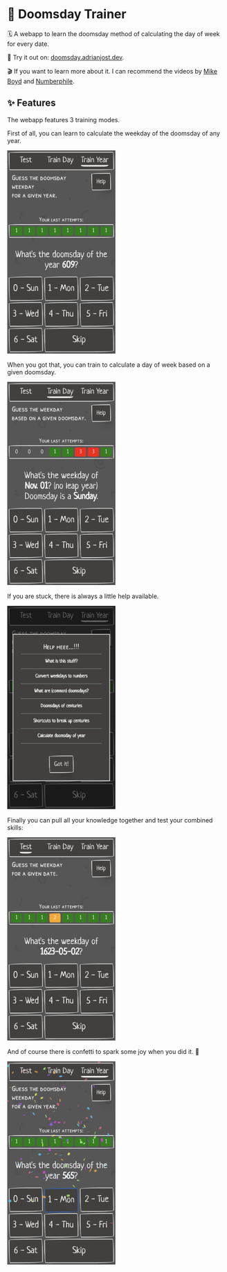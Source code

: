 # 🧮 Doomsday Trainer

🗓 A webapp to learn the doomsday method of calculating the day of week for every date.

📱 Try it out on: [doomsday.adrianjost.dev](https://doomsday.adrianjost.dev).

🎬 If you want to learn more about it. I can recommend the videos by [Mike Boyd](https://youtu.be/eSpW4I5moiA) and [Numberphile](https://youtu.be/z2x3SSBVGJU).

## ✨ Features

The webapp features 3 training modes.

First of all, you can learn to calculate the weekday of the doomsday of any year.

<img width="250px" src="./public/train-year.png" alt="Train year view" />

When you got that, you can train to calculate a day of week based on a given doomsday.

<img width="250px" src="./public/train-day.png" alt="Train month view" />

If you are stuck, there is always a little help available.

<img width="250px" src="./public/help.png" alt="Help view" />

Finally you can pull all your knowledge together and test your combined skills:

<img width="250px" src="./public/test-yourself.png" alt="Test your skills by calculating the weekday of a given day" />

And of course there is confetti to spark some joy when you did it. 🥳

<img width="250px" src="./public/confetti.png" alt="confetti on top of question" />

